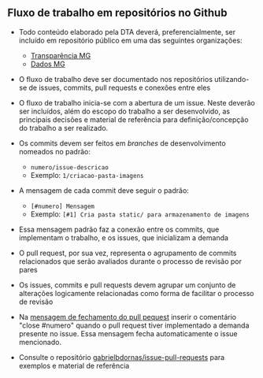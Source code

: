 ## Fluxo de trabalho em repositórios no Github

- Todo conteúdo elaborado pela DTA deverá, preferencialmente, ser incluído em repositório público em uma das seguintes organizações:
    - [Transparência MG](https://github.com/transparencia-mg/)
    - [Dados MG](https://github.com/dados-mg)

- O fluxo de trabalho deve ser documentado nos repositórios utilizando-se de issues, commits, pull requests e conexões entre eles

- O fluxo de trabalho inicia-se com a abertura de um issue. Neste deverão ser incluídos, além do escopo do trabalho a ser desenvolvido, as principais decisões e material de referência para definição/concepção do trabalho a ser realizado.

- Os commits devem ser feitos em _branches_ de desenvolvimento nomeados no padrão: 
  - `numero/issue-descricao` 
  - Exemplo: `1/criacao-pasta-imagens`

- A mensagem de cada commit deve seguir o padrão: 
  - `[#numero] Mensagem`
  - Exemplo: `[#1] Cria pasta static/ para armazenamento de imagens`

- Essa mensagem padrão faz a conexão entre os commits, que implementam o trabalho, e os issues, que inicializam a demanda

- O pull request, por sua vez, representa o agrupamento de commits relacionados que serão avaliados durante o processo de revisão por pares

- Os issues, commits e pull requests devem agrupar um conjunto de alterações logicamente relacionadas como forma de facilitar o processo de revisão

- Na [mensagem de fechamento do pull pequest](https://docs.github.com/pt/github/managing-your-work-on-github/linking-a-pull-request-to-an-issue) inserir o comentário "close #numero" quando o pull request tiver implementado a demanda presente no issue. Essa mensagem fecha automaticamente o issue mencionado.

- Consulte o repositório [gabrielbdornas/issue-pull-requests](https://github.com/gabrielbdornas/issue-pull-requests) para exemplos e material de referência